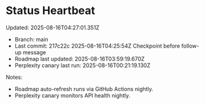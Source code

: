 # Status Heartbeat

Updated: 2025-08-16T04:27:01.351Z

- Branch: main
- Last commit: 217c22c 2025-08-16T04:25:54Z Checkpoint before follow-up message
- Roadmap last updated: 2025-08-16T03:59:19.670Z
- Perplexity canary last run: 2025-08-16T00:21:19.130Z

Notes:
- Roadmap auto-refresh runs via GitHub Actions nightly.
- Perplexity canary monitors API health nightly.
